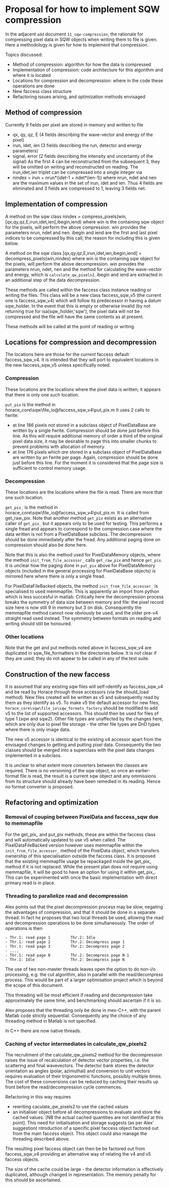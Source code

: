 # Proposal for how to implement SQW compression

In the adjacent `add` document `11_sqw-compression`, the rationale for compressing 
pixel data in SQW objects when writing them to file is given. Here a methodology is 
given for how to implement that compression.

Topics discussed:
   - Method of compression: algorithm for how the data is compressed
   - Implementation of compression: code architecture for this algorithm and where it is located
   - Locations for compression and decompression: where in the code these operations are done
   - New faccess class structure
   - Refactoring issues arising, and optimization methods envisaged

## Method of compression

Currently 9 fields per pixel are stored in memory and written to file
   - qx, qy, qz, E (4 fields describing the wave-vector and energy of the pixel)
   - irun, idet, ien (3 fields describing the run, detector and energy parameters)
   - signal, error (2 fields describing the intensity and uncertainty of the signal)
As the first 4 can be reconstructed from the subsequent 3, they will be omitted on
writing and reconstructed on reading.
The irun,idet,ien triplet can be compressed into a single integer via
   - nindex = irun + nrun*(idet-1 + ndet*(ien-1))
where nrun, ndet and nen are the maximum values in the set of irun, idet and ien.
Thus 4 fields are eliminated and 3 fields are compressed to 1, leaving 3 fields net.

## Implementation of compression

A method on the sqw class nindex = compress_pixels(win,\[qx,qy,qz,E,irun,idet,ien],ibegin,iend)
where win is the containing sqw object for the pixels, will perform the above compression.
win provides the parameters nrun, ndet and nen. ibegin and iend are the first and last 
pixel indices to be compressed by this call; the reason for including this is given
below.

A method on the sqw class \[qx,qy,qz,E,irun,idet,ien,ibegin,iend] = decompress_pixels(win,nindex)
where win is the containing sqw object for the pixels, will perform the above 
decompression.
win provides the parameters nrun, ndet, nen and the method for calculating the 
wave-vector and energy, which is `calculate_qw_pixels2`. ibegin and iend are extracted 
in an additional step of the data decompression.

These methods are called within the faccess class instance reading or writing the 
files. This class will be a new class faccess_sqw_v5 (the current one is 
faccess_sqw_v4)
which will follow its predecessor in having a datum sqw_holder. In the event that this
is empty or otherwise invalid (by not returning true for isa(sqw_holder,'sqw'), 
the pixel data will not be compressed and the file will have the same contents as at
present.

These methods will be called at the point of reading or writing.

## Locations for compression and decompression

The locations here are those for the *current* faccess default faccess_sqw_v4. It is
intended that they will port to equivalent locations in the new faccess_sqw_v5 unless
specifically noted.

### Compression

These locations are the locations where the pixel data is written; it appears that 
there is only one such location.

`put_pix` is the method in horace_core\sqw\file_io\@faccess_sqw_v4\put_pix.m
It uses 2 calls to fwrite: 
   - at line 186 pixels *not* stored in a subclass object of PixelDataBase are written
     by a single fwrite. Compression should be done just before this line. As this will require
     additional memory of order a third of the original pixel data size, it may be
     desirable to page this into smaller chunks to prevent problems with allocation of
     memory.
   - at line 176 pixels which *are* stored in a subclass object of PixelDataBase
     are written by an fwrite per page. Again, compression should be done just before
     this line. For the moment it is considered that the page size is sufficient to
     control memory usage.

### Decompression

These locations are the locations where the file is read. There are more that one such 
location.

`get_pix_` is the method in horace_core\sqw\file_io\@faccess_sqw_v4\put_pix.m. It is
called from get_raw_pix. Note that another method `get_pix` exists as an alternative
caller of `get_pix_` but it appears only to be used for testing. This performs a single
fread and appears to correspond to the compression case where the data written is not
from a PixelDataBase subclass. The decompression should be done immediately after the
fread. Any additional paging done on compression should also be done here.

Note that this is also the method used for PixelDataMemory objects, where the method
`init_from_file_accessor_` calls `get_raw_pix` and hence `get_pix`. It is unclear how
the paging done in `put_pix` above for PixelDataMemory objects (included in the general
processing for PixelDataBase objects) is mirrored here where there is only a single fread.

For PixelDataFileBacked objects, the method `init_from_file_accessor_` is specialised
to used memmapfile. This is apparently an import from python which is less succesful 
in matlab. Critically here the decompression process breaks the symmetry of data size
between memory and file: the pixel record size here is now still 9 in memory but 3 on
disk. Consequently the memmapfile method cannot now obviously be used, and the older
pre-v4 straight read used instead. The symmetry between formats on reading and writing
should still be honoured.

### Other locations

Note that the get and put methods noted above in faccess_sqw_v4 are duplicated in
sqw_file_formatters in the directories below. It is not clear if they are used; they do
not appear to be called in any of the test suite.

## Construction of the new faccess

It is assumed that any existing sqw files will self-identify as faccess_sqw_v4 and
be read by Horace through those accessors (via the should_load method). 
New files created will be written as v5 and subsequently read by them as they identify
as v5. To make v5 the default accessor for new files, `horace_core\sqw\file_io\sqw_formats_factory` 
should be modified to add v5 to the list of supported accessors. This should then be
used for files of type 1 (sqw and sqw2). Other file types are unaffected by the
changes here, which are only due to pixel file storage - the other file types are DnD
types where there is only image data.

The new v5 accessor is identical to the existing v4 accessor apart from the envisaged 
changes to getting and putting pixel data. Consequently the two classes should be 
merged into a superclass with the pixel data changes implemented in a subclass.

It is unclear to what extent more converters between the classes are required. There
is no versioning of the sqw object, so once an earlier-format file is read, the result
is a current sqw object and any ommissions from its structure should already have 
been remedied in its reading. Hence no format converter is proposed.

## Refactoring and optimization

### Removal of couping between PixelData and faccess_sqw due to memmapfile

For the get_pix_ and put_pix methods, these are within the faccess class and will
automatically updated to use v5 when called. The PixelDataFileBacked version however
uses memmapfile within the `init_from_file_accessor_` method of the PixelData object, 
which transfers ownership of this specialisation outside the faccess class. It is 
proposed that the existing memmapfile usage be repackaged inside the get_pix_ method
if it is not replaced. While the present plan does not require using memmapfile, it
will be good to have an option for using it within get_pix_. This can be experimented
with once the basic implementation with direct primary read is in place. 

### Threading to parallelize read and decompression

Alex points out that the pixel decompression process may be slow, negating the 
advantages of compression, and that it should be done in a separate thread. In fact 
he proposes that two local threads be used, allowing the read and decompression 
operations to be done simultaneously. The order of operations is then

    - Thr.1: read page 1         Thr.2: Idle
    - Thr.1: read page 2         Thr.2: Decompress page 1
    - Thr.1: read page 3         Thr.2: Decompress page 2    
    - ....
    - Thr.1: read page N         Thr.2: Decompress page N-1
    - Thr.1: Idle                Thr.2: Decompress page N  

The use of two non-master threads leaves open the option to do non-i/o processing, e.g.
the cut algorithm, also in parallel with the read/decompress process. This would be 
part of a larger optimisation project which is beyond the scope of this document.

This threading will be most efficient if reading and decompression take approximately 
the same time, and benchmarking should ascertain if it is so.

Alex proposes that the threading only be done in mex-C++, with the parent Matlab code 
strictly sequential. Consequently any the choice of any threading method in Matlab is
not specified. 

In C++ there are now native threads.

### Caching of vector intermediates in calculate_qw_pixels2

The recruitment of the calculate_qw_pixels2 method for the decompression raises the 
issue of recalculation of detector vector properties, i.e. the scattering and final 
wavevectors.
The detector bank stores the detector orientation as angles (polar, azimuthal) and 
conversion to unit vectors requires evaluation of their trigonometric functions,
possibly multiple times.
The cost of these conversions can be reduced by caching their results up front before 
the read/decompression cycle commences.

Refactoring in this way requires
   - rewriting caculate_qw_pixels2 to use the cached values
   - an initialiser object before all decompressions to evaluate and store the cached values.
\[NB the actual cached quantities are not identified at this point].
This need for initialisation and storage suggests (as per Alex' suggestion) ntroduction
of a specific pixel faccess object factored out from the main faccess object. This
object could also manage the threading described above.

The resulting pixel faccess object can then be be factored out from faccess_sqw_v4 
providing an alternative way of relating the v4 and v5 faccess objects.

The size of the cache could be large - the detector information is effectively
duplicated, although changed in representation. The memory penalty for this should be
ascertained.

